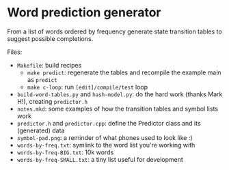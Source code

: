 Word prediction generator
===


From a list of words ordered by frequency generate state transition tables to
suggest possible completions.

Files:

- `Makefile`: build recipes
  - `make predict`: regenerate the tables and recompile the example main as
    `predict`
  - `make c-loop`: run `[edit]/compile/test` loop
- `build-word-tables.py` and `hash-model.py`: do the hard work (thanks Mark
  H!), creating `predictor.h`
- `notes.mkd`: some examples of how the transition tables and symbol lists
  work
- `predictor.h` and `predictor.cpp`: define the Predictor class and its
  (generated) data
- `symbol-pad.png`: a reminder of what phones used to look like :)
- `words-by-freq.txt`: symlink to the word list you're working with
- `words-by-freq-BIG.txt`: 10k words
- `words-by-freq-SMALL.txt`: a tiny list useful for development
